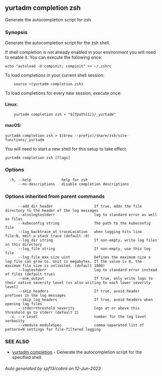 ## yurtadm completion zsh

Generate the autocompletion script for zsh

### Synopsis

Generate the autocompletion script for the zsh shell.

If shell completion is not already enabled in your environment you will need
to enable it.  You can execute the following once:

	echo "autoload -U compinit; compinit" >> ~/.zshrc

To load completions in your current shell session:

```
	source <(yurtadm completion zsh)
```

To load completions for every new session, execute once:

#### Linux:

```
	yurtadm completion zsh > "${fpath[1]}/_yurtadm"
```

#### macOS:

	yurtadm completion zsh > $(brew --prefix)/share/zsh/site-functions/_yurtadm

You will need to start a new shell for this setup to take effect.


```
yurtadm completion zsh [flags]
```

### Options

```
  -h, --help              help for zsh
      --no-descriptions   disable completion descriptions
```

### Options inherited from parent commands

```
      --add_dir_header                   If true, adds the file directory to the header of the log messages
      --alsologtostderr                  log to standard error as well as files
      --kubeconfig string                The path to the kubeconfig file
      --log_backtrace_at traceLocation   when logging hits line file:N, emit a stack trace (default :0)
      --log_dir string                   If non-empty, write log files in this directory
      --log_file string                  If non-empty, use this log file
      --log_file_max_size uint           Defines the maximum size a log file can grow to. Unit is megabytes. If the value is 0, the maximum file size is unlimited. (default 1800)
      --logtostderr                      log to standard error instead of files (default true)
      --one_output                       If true, only write logs to their native severity level (vs also writing to each lower severity level)
      --skip_headers                     If true, avoid header prefixes in the log messages
      --skip_log_headers                 If true, avoid headers when opening log files
      --stderrthreshold severity         logs at or above this threshold go to stderr (default 2)
  -v, --v Level                          number for the log level verbosity
      --vmodule moduleSpec               comma-separated list of pattern=N settings for file-filtered logging
```

### SEE ALSO

* [yurtadm completion](yurtadm_completion.md)	 - Generate the autocompletion script for the specified shell

###### Auto generated by spf13/cobra on 12-Jun-2023
